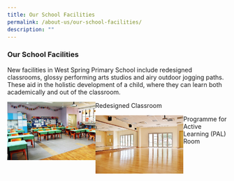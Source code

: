 ```yaml
---
title: Our School Facilities
permalink: /about-us/our-school-facilities/
description: ""
---
```

### Our School Facilities

New facilities in West Spring Primary School include redesigned classrooms, glossy performing arts studios and airy outdoor jogging paths. These aid in the holistic development of a child, where they can learn both academically and out of the classroom.

<img src="/images/sf1.png" style="width:40%" align=left><figcaption> Redesigned Classroom</figcaption>

<img src="/images/sf2.png" style="width:40%" align=left> <figcaption> Programme for Active Learning (PAL) Room</figcaption>